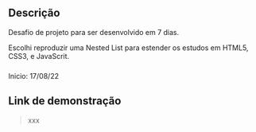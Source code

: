 ## Descrição

Desafio de projeto para ser desenvolvido em 7 dias.

Escolhi reproduzir uma Nested List para estender os estudos em HTML5, CSS3, e JavaScrit.

###

Inicio: 17/08/22

## Link de demonstração

> xxx
